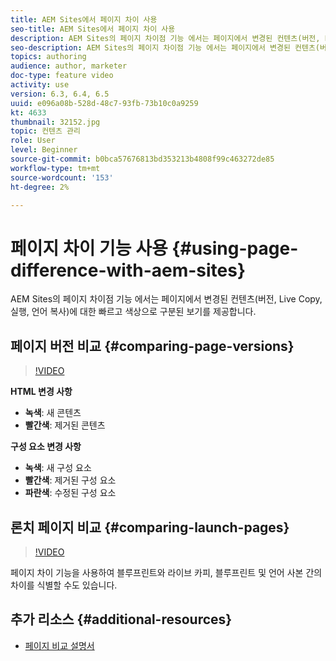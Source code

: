 ```yaml
---
title: AEM Sites에서 페이지 차이 사용
seo-title: AEM Sites에서 페이지 차이 사용
description: AEM Sites의 페이지 차이점 기능 에서는 페이지에서 변경된 컨텐츠(버전, Live Copy, 실행, 언어 복사)에 대한 빠르고 색상으로 구분된 보기를 제공합니다.
seo-description: AEM Sites의 페이지 차이점 기능 에서는 페이지에서 변경된 컨텐츠(버전, Live Copy, 실행, 언어 복사)에 대한 빠르고 색상으로 구분된 보기를 제공합니다.
topics: authoring
audience: author, marketer
doc-type: feature video
activity: use
version: 6.3, 6.4, 6.5
uuid: e096a08b-528d-48c7-93fb-73b10c0a9259
kt: 4633
thumbnail: 32152.jpg
topic: 컨텐츠 관리
role: User
level: Beginner
source-git-commit: b0bca57676813bd353213b4808f99c463272de85
workflow-type: tm+mt
source-wordcount: '153'
ht-degree: 2%

---
```



# 페이지 차이 기능 사용 {#using-page-difference-with-aem-sites}

AEM Sites의 페이지 차이점 기능 에서는 페이지에서 변경된 컨텐츠(버전, Live Copy, 실행, 언어 복사)에 대한 빠르고 색상으로 구분된 보기를 제공합니다.

## 페이지 버전 비교 {#comparing-page-versions}

>[!VIDEO](https://video.tv.adobe.com/v/32152?quality=9&learn=on)

**HTML 변경 사항**

* **녹색**: 새 콘텐츠
* **빨간색**: 제거된 콘텐츠

**구성 요소 변경 사항**

* **녹색**: 새 구성 요소
* **빨간색**: 제거된 구성 요소
* **파란색**: 수정된 구성 요소

## 론치 페이지 비교 {#comparing-launch-pages}

>[!VIDEO](https://video.tv.adobe.com/v/17746/?quality=9&learn=on)

페이지 차이 기능을 사용하여 블루프린트와 라이브 카피, 블루프린트 및 언어 사본 간의 차이를 식별할 수도 있습니다.

## 추가 리소스 {#additional-resources}

* [페이지 비교 설명서](https://docs.adobe.com/content/help/en/experience-manager-65/authoring/siteandpage/page-diff.html)
